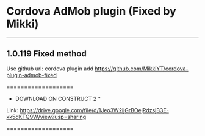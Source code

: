 Cordova AdMob plugin (Fixed by Mikki)
===================
------------------------------------------------------------------------------------------   
1.0.119
    Fixed method
------------------------------------------------------------------------------------------    

Use github url: cordova plugin add https://github.com/MikkiYT/cordova-plugin-admob-fixed

===================

* DOWNLOAD ON CONSTRUCT 2 *

Link: https://drive.google.com/file/d/1Jeo3W2ljGrBOejRdzsjB3E-xk5dKTQ9W/view?usp=sharing

===================
